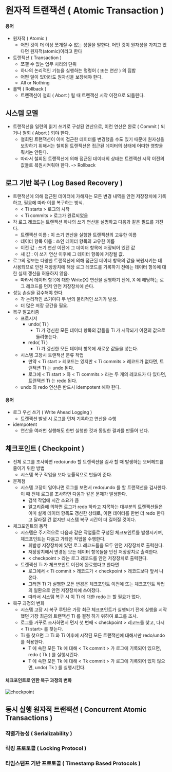 # 원자적 트랜잭션 ( Atomic Transaction )

#### 용어
* 원자적 ( Atomic )
	- 어떤 것이 더 이상 쪼개질 수 없는 성질을 말한다. 어떤 것이 원자성을 가지고 있다면 원자적(atomic)이라고 한다
* 트랜잭션 ( Transaction )
	- 쪼갤 수 없는 업무 처리의 단위
	- 하나의 논리적인 기능을 실행하는 명령어 ( 또는 연산 ) 의 집합
	- 어떤 일이 있더라도 원자성을 보장해야 한다.
	- All or Nothing
* 롤백 ( Rollback )
	- 트랜잭션이 철회 ( Abort ) 될 때 트랜잭션 시작 이전으로 되돌린다.


## 시스템 모델
* 트랜잭션을 일련의 읽기 쓰기로 구성된 연산으로, 이런 연산은 완료 ( Commit ) 되거나 철회 ( Abort ) 되야 한다.
	- 철회된 트랜잭션이 이미 접근한 데이터를 변경했을 수도 있기 때문에 원자성을 보장하기 위해서는
	철회된 트랜잭션은 접근된 데이터의 상태에 어떠한 영향을 줘서는 안된다.
	- 따라서 철회된 트랜잭션에 의해 접근된 데이터의 상태는 트랜잭션 시작 이전의 값들로
	복원시켜줘야 한다. -> Rollback


## 로그 기반 복구 ( Log Based Recovery )
* 트랜잭션에 의해 접근된 데이터에 가해지는 모든 변경 내역을 안전 저장장치에 기록하고,
	필요에 따라 이를 복구하는 방식.
	- < Ti starts > 로그의 시작
	- < Ti commits > 로그가 완료되었음
* 각 로그 레코드는 트랜잭션 하나의 쓰기 연산을 설명하고 다음과 같은 필드를 가진다.
	- 트랜잭션 이름 : 이 쓰기 연산을 실행한 트랜잭션의 고유한 이름
	- 데이터 항목 이름 : 쓰인 데이터 항목의 고유한 이름
	- 이전 값 : 쓰기 연산 이전에 그 데이터 항목에 저장되어 있던 값
	- 새 값 : 이 쓰기 연산 이후에 그 데이터 항목에 저장될 값.
* 로그의 정보는 다양한 트랜잭션에 의해 접근된 데이터 항목의 값을 복원시키는 데 사용되므로
안전 저장장치에 해당 로그 레코드를 기록하기 전에는 데이터 항목에 대한 실제 갱신을 허용하지 않음.
	- 따라서 데이터 항목에 대한 Write(X) 연산을 실행하기 전에, X 에 해당하는 로그 레코드를
	먼저 안전 저장장치에 쓴다.
* 성능 손실을 감수해야 한다.
	- 각 논리적인 쓰기마다 두 번의 물리적인 쓰기가 발생.
	- 더 많은 저장 공간을 필요.
* 복구 알고리즘
	* 프로시저
		- undo( Ti )
			- Ti 가 갱신한 모든 데이터 항목의 값들을 Ti 가 시작되기 이전의 값으로 돌려놓는다.
		- redo( Ti )
			- Ti 가 갱신한 모든 데이터 항목에 새로운 값들을 넣는다.
	* 시스템 고장시 트랜잭션 분류 작업
		- 만약 < Ti start > 레코드는 있지만 < Ti commits > 레코드가 없다면,
		트랜잭션 Ti 는 undo 된다.
		- 로그에 < Ti start > 와 < Ti commits > 라는 두 개의 레코드가 다 있다면,
		트랜잭션 Ti 는 redo 된다.
	* undo 와 redo 연산은 반드시 idempotent 해야 한다.


#### 용어
* 로그 우선 쓰기 ( Write Ahead Logging )
	- 트랜잭션 발생 시 로그를 먼저 기록하고 연산을 수행
* idempotent
	- 연산을 여러번 실행해도 한번 실행한 것과 동일한 결과를 만들어 낸다.


## 체크포인트 ( Checkpoint )
* 전체 로그를 조사하면 redo/undo 할 트랜잭션을 검사 할 때 발생하는 오버헤드를 줄이기 위한 방법
	- 시스템 복구 작업을 보다 능률적으로 만들어 준다.
* 문제점
	- 시스템 고장이 일어나면 로그를 보면서 redo/undo 를 할 트랜잭션을 검사한다.
이 때 전체 로그를 조사하면 다음과 같은 문제가 발생한다.
		- 검색 작업에 시간 소요가 큼
		- 알고리즘에 의하면 로그가 redo 하라고 지목하는 대부분의 트랜잭션들은 이미 실제 데이터 항목도
		갱신한 상태로, 이런 데이터를 한번 더 redo 한다고 달라질 건 없지만
		시스템 복구 시간이 더 길어질 것이다.
* 체크포인트의 동작
	- 시스템은 주기적으로 다음과 같은 작업들로 구성된 체크포인트를 발생시키며,
	체크포인트는 다음고 가타은 작업을 수행한다.
		- 휘발성 저장장치에 있던 로그 레코드들을 모두 안전 저장장치로 출력한다.
		- 저장장치에서 변경된 모든 데이터 항목들을 안전 저장장치로 출력한다.
		- < checkpoint > 라는 로그 레코드를 안전 저장장치로 출력한다.
	- 트랜잭션 Ti 가 체크포인트 이전에 완료했다고 한다면
		- 로그에서 < Ti commit > 레코드가 < checkpoint > 레코드보다 앞서 나온다.
		- 그러면 Ti 가 실행한 모든 변경은 체크포인트 이전에 또는 체크포인트 작업의 일환으로
		안전 저장장치에 쓰여졌다.
		- 따라서 시스템 복구 시 이 Ti 에 대한 redo 는 할 필요가 없다.
* 복구 과정의 변화
	- 시스템 고장 시 복구 루틴은 가장 최근 체크포인트가 실행되기 전에 실행을 시작했던
	가장 최근의 트랜잭션 Ti 를 결정 하기 위하여 로그를 조사.
	- 로그를 거꾸로 조사하면서 먼저 첫 번째 < checkpoint > 레코드를 찾고,
	다시 < Ti start> 를 찾는다.
	- Ti 를 찾으면 그 Ti 와 Ti 이후에 시작된 모든 트랜잭션에 대해서만 redo/undo 를 적용한다.
		- T 에 속한 모든 Tk 에 대해 < Tk commit > 가 로그에 기록되어 있으면, 
		redo ( Tk ) 를 실행시킨다.
		- T 에 속한 모든 Tk 에 대해 < Tk commit > 가 로그에 기록되어 있지 않으면,
		undo( Tk ) 를 실행시킨다.


#### 체크포인트로 인한  복구 과정의 변화
![checkpoint]()
	


## 동시 실행 원자적 트랜잭션 ( Concurrent Atomic Transactions )
### 직렬가능성 ( Serializability )
### 락킹 프로토콜 ( Locking Protocol )
### 타임스탬프 기반 프로토콜 ( Timestamp Based Protocols )

